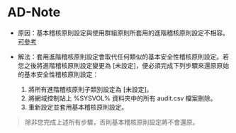 # AD-Note
* 原因：基本稽核原則設定與使用群組原則所套用的進階稽核原則設定不相容。
[可參考](https://technet.microsoft.com/zh-tw/library/mt431761(v=vs.85).aspx#BKMK_3)

* 解法：套用進階稽核原則設定會取代任何類似的基本安全性稽核原則設定。若您之後將進階稽核原則設定變更為 [未設定]，便必須完成下列步驟來還原原始的基本安全性稽核原則設定：
	1. 將所有進階稽核原則子類別設定為 [未設定]。
	2. 將網域控制站上 %SYSVOL% 資料夾中的所有 audit.csv 檔案刪除。
	3. 重新設定並套用基本稽核原則設定。
>除非您完成上述所有步驟，否則基本稽核原則設定將不會還原。
